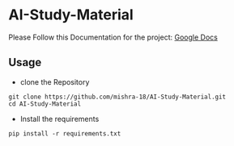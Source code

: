 # AI-Study-Material

Please Follow this Documentation for the project: [Google Docs](https://docs.google.com/document/d/1AMN7szc18_8fFHQ2gmqQJc3NyF7GEQIE2DTRakkpNmg/edit?usp=sharing)

## Usage

* clone the Repository
```
git clone https://github.com/mishra-18/AI-Study-Material.git
cd AI-Study-Material
```
* Install the requirements
```
pip install -r requirements.txt
```
